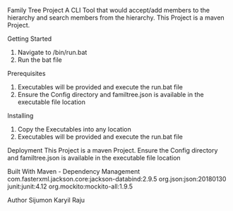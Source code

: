 Family Tree Project
A CLI Tool that would accept/add members to the hierarchy and search members from the hierarchy.
This Project is a maven Project.

Getting Started
1. Navigate to <executables location>/bin/run.bat
2. Run the bat file

Prerequisites
1. Executables will be provided and execute the run.bat file
2. Ensure the Config directory and familtree.json is available in the executable file location

Installing
1. Copy the Executables into any location
2. Executables will be provided and execute the run.bat file

Deployment
This Project is a maven Project.
Ensure the Config directory and familtree.json is available in the executable file location

Built With
Maven - Dependency Management
com.fasterxml.jackson.core:jackson-databind:2.9.5
org.json:json:20180130
junit:junit:4.12
org.mockito:mockito-all:1.9.5

Author
Sijumon Karyil Raju
